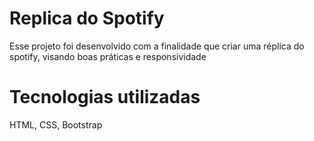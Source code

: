 # Replica do Spotify
 
 Esse projeto foi desenvolvido com a finalidade que criar uma réplica do spotify, visando boas práticas e responsividade

# Tecnologias utilizadas
HTML, CSS, Bootstrap
